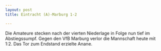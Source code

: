 ```yaml
---
layout: post
title: Eintracht (A)-Marburg 1-2

---
```


Die Amateure stecken nach der vierten Niederlage in Folge nun tief im Abstiegssumpf. Gegen den VfB Marburg verlor die Mannschaft heute mit 1:2. Das Tor zum Endstand erzielte Anane.


